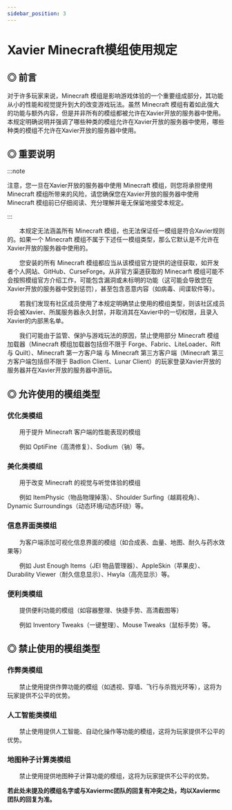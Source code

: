 ```yaml
---
sidebar_position: 3
---
```


# Xavier Minecraft模组使用规定

## ◎ 前言

对于许多玩家来说，Minecraft 模组是影响游戏体验的一个重要组成部分，其功能从小的性能和视觉提升到大的改变游戏玩法。虽然 Minecraft 模组有着如此强大的功能与额外内容，但是并非所有的模组都被允许在Xavier开放的服务器中使用。本规定明确说明并强调了哪些种类的模组允许在Xavier开放的服务器中使用，哪些种类的模组不允许在Xavier开放的服务器中使用。



## ◎ 重要说明

:::note

注意，您一旦在Xavier开放的服务器中使用 Minecraft 模组，则您将承担使用 Minecraft 模组所带来的风险，请您确保您在Xavier开放的服务器中使用 Minecraft 模组前已仔细阅读、充分理解并毫无保留地接受本规定。

:::

  本规定无法涵盖所有 Minecraft 模组，也无法保证任一模组是符合Xavier规则的。如果一个 Minecraft 模组不属于下述任一模组类型，那么它默认是不允许在Xavier开放的服务器中使用的。

  您安装的所有 Minecraft 模组都应当从该模组官方提供的途径获取，如开发者个人网站、GitHub、CurseForge。从非官方渠道获取的 Minecarft 模组可能不会按照模组官方介绍工作，可能包含漏洞或未标明的功能（这可能会导致您在Xavier开放的服务器中受到惩罚），甚至包含恶意内容（如病毒、间谍软件等）。

  若我们发现有社区成员使用了本规定明确禁止使用的模组类型，则该社区成员将会被Xavier、所属服务器永久封禁，并取消其在Xavier中的一切权限，且录入Xavier的内部黑名单。

  我们可能由于监管、保护与游戏玩法的原因，禁止使用部分 Minecraft 模组加载器（Minecraft 模组加载器包括但不限于 Forge、Fabric、LiteLoader、Rift 与 Quilt）、Minecraft 第一方客户端 与 Minecraft 第三方客户端（Minecraft 第三方客户端包括但不限于 Badlion Client、Lunar Client）的玩家登录Xavier开放的服务器并在Xavier开放的服务器中游玩。



## ◎ 允许使用的模组类型

### 优化类模组

  用于提升 Minecraft 客户端的性能表现的模组

  例如 OptiFine（高清修复）、Sodium（钠）等。

### 美化类模组

  用于改变 Minecraft 的视觉与听觉体验的模组

  例如 ItemPhysic（物品物理掉落）、Shoulder Surfing（越肩视角）、Dynamic Surroundings（动态环境/动态环绕）等。

### 信息界面类模组

  为客户端添加可视化信息界面的模组（如合成表、血量、地图、耐久与药水效果等）

  例如 Just Enough Items（JEI 物品管理器）、AppleSkin（苹果皮）、Durability Viewer（耐久信息显示）、Hwyla（高亮显示）等。

### 便利类模组

  提供便利功能的模组（如容器整理、快捷手势、高清截图等）

  例如 Inventory Tweaks（一键整理）、Mouse Tweaks（鼠标手势）等。



## ◎ 禁止使用的模组类型

### 作弊类模组

  禁止使用提供作弊功能的模组（如透视、穿墙、飞行与杀戮光环等），这将为玩家提供不公平的优势。

### 人工智能类模组

  禁止使用提供人工智能、自动化操作等功能的模组，这将为玩家提供不公平的优势。


### 地图种子计算类模组

  禁止使用提供地图种子计算功能的模组，这将为玩家提供不公平的优势。



**若此处未提及的模组名字或与Xaviermc团队的回复有冲突之处，均以Xaviermc团队的回复为准。**


